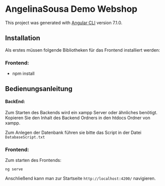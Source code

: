 # AngelinaSousa Demo Webshop

This project was generated with [Angular CLI](https://github.com/angular/angular-cli) version 7.1.0.

## Installation
Als erstes müssen folgende Bibliotheken für das Frontend installiert werden:

### Frontend:

- npm install 

## Bedienungsanleitung
#### BackEnd:

Zum Starten des Backends wird ein xampp Server oder ähnliches benötigt.
Kopieren Sie den Inhalt des Backend Ordners in den htdocs Ordner von xampp.

Zum Anlegen der Datenbank führen sie bitte das Script in der Datei `DatabaseScript.txt`

### Frontend:

Zum starten des Frontends:
```
ng serve
```
Anschließend kann man zur Startseite `http://localhost:4200/` navigieren.

